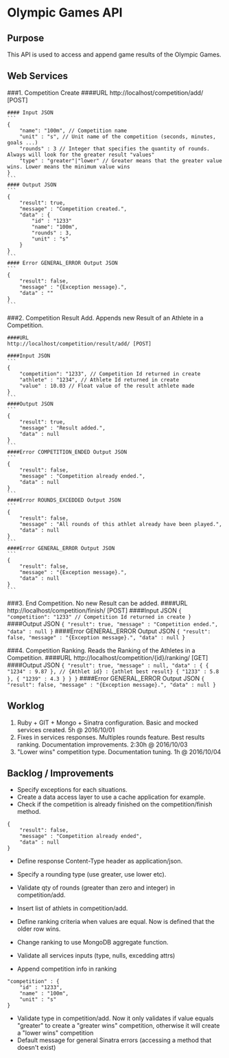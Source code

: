 # Olympic Games API

## Purpose 

This API is used to access and append game results of the Olympic Games.


## Web Services

###1. Competition Create
	####URL
	http://localhost/competition/add/ [POST]

	#### Input JSON
	```
	{
		"name": "100m", // Competition name
		"unit" : "s", // Unit name of the competition (seconds, minutes, goals ...)
		"rounds" : 3 // Integer that specifies the quantity of rounds. Always will look for the greater result "values"
		"type" : "greater"|"lower" // Greater means that the greater value wins. Lower means the minimum value wins
	}
	```
	#### Output JSON
	```
	{
		"result": true,
		"message" : "Competition created.",
		"data" : {
			"id" : "1233"
			"name": "100m",
			"rounds" : 3,
			"unit" : "s"
		}
	}
	```
	#### Error GENERAL_ERROR Output JSON
	```
	{
		"result": false,
		"message" : "{Exception message}.",
		"data" : ""
	}
	```

###2. Competition Result Add. Appends new Result of an Athlete in a Competition.

	####URL
	http://localhost/competition/result/add/ [POST]

	####Input JSON
	```
	{
		"competition": "1233", // Competition Id returned in create
		"athlete" : "1234", // Athlete Id returned in create
		"value" : 10.03 // Float value of the result athlete made
	}
	```
	####Output JSON
	```
	{
		"result": true,
		"message" : "Result added.",
		"data" : null
	}
	```
	####Error COMPETITION_ENDED Output JSON
	```
	{
		"result": false,
		"message" : "Competition already ended.",
		"data" : null
	}
	```
	####Error ROUNDS_EXCEDDED Output JSON
	```
	{
		"result": false,
		"message" : "All rounds of this athlet already have been played.",
		"data" : null
	}
	```
	####Error GENERAL_ERROR Output JSON
	```
	{
		"result": false,
		"message" : "{Exception message}.",
		"data" : null
	}
	```

###3. End Competition. No new Result can be added. 
	####URL
	http://localhost/competition/finish/ [POST]
	####Input JSON
	```
	{
		"competition": "1233" // Competition Id returned in create
	}
	```
	####Output JSON
	```
	{
		"result": true,
		"message" : "Competition ended.",
		"data" : null
	}
	```
	####Error GENERAL_ERROR Output JSON
	```
	{
		"result": false,
		"message" : "{Exception message}.",
		"data" : null
	}
	```

###4. Competition Ranking. Reads the Ranking of the Athletes in a Competition.
	####URL
	http://localhost/competition/{id}/ranking/ [GET]
	####Output JSON
	```
	{
		"result": true,
		"message" : null,
		"data" : {
			{ "1234" : 9.87 }, // {Athlet id} : {athlet best result}
			{ "1233" : 5.8 },
			{ "1239" : 4.3 }
		}
	}
	```
	####Error GENERAL_ERROR Output JSON
	```
	{
		"result": false,
		"message" : "{Exception message}.",
		"data" : null
	}
	```


## Worklog

1. Ruby + GIT + Mongo + Sinatra configuration. Basic and mocked services created. 5h @ 2016/10/01
2. Fixes in services responses. Multiples rounds feature. Best results ranking. Documentation improvements. 2:30h @ 2016/10/03
3. "Lower wins" competition type. Documentation tuning. 1h @ 2016/10/04


## Backlog / Improvements

- Specify exceptions for each situations.
- Create a data access layer to use a cache application for example.
- Check if the competition is already finished on the competition/finish method.
```
{
	"result": false,
	"message" : "Competition already ended",
	"data" : null
}
```

- Define response Content-Type header as application/json.
- Specify a rounding type (use greater, use lower etc).
- Validate qty of rounds (greater than zero and integer) in competition/add.

- Insert list of athlets in competition/add.
- Define ranking criteria when values are equal. Now is defined that the older row wins.
- Change ranking to use MongoDB aggregate function.
- Validate all services inputs (type, nulls, excedding attrs)
- Append competition info in ranking 
```
"competition" : {
	"id" : "1233",
	"name" : "100m",
	"unit" : "s"
}
```
- Validate type in competition/add. Now it only validates if value equals "greater" to create a "greater wins" competition, otherwise it will create a "lower wins" competition
- Default message for general Sinatra errors (accessing a method that doesn't exist) 
